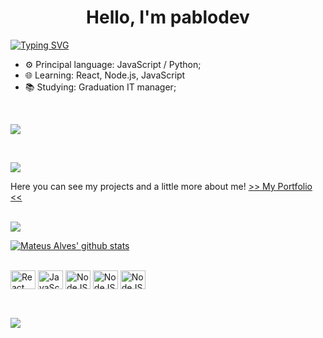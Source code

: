 <h1 align="center">Hello, I'm pablodev</a>  <!-- <img src="https://user-images.githubusercontent.com/64318469/176737130-33ef105d-385a-43e4-a68e-33ac3f19ab12.gif" height="32" /> --></h1>

[![Typing SVG](https://readme-typing-svg.demolab.com?font=JetBrains+Mono&pause=1000&color=44C9FF&random=false&width=435&lines=Fullstack+Developer)](https://git.io/typing-svg)

- ⚙️ Principal language: JavaScript / Python;
- 🌐 Learning: React, Node.js, JavaScript
- 📚 Studying: Graduation IT manager;

</br>
<div> 

  <a href="https://www.linkedin.com/in/pabloteixeiraimproving/" target="_blank"><img src="https://img.shields.io/badge/-LinkedIn-%230077B5?style=for-the-badge&logo=linkedin&logoColor=white" target="_blank"></a>
  
<br/>

![](https://komarev.com/ghpvc/?username=Pabloodev&color=blue)

Here you can see my projects and a little more about me!
[ >> My Portfolio <<](https://pabloteixeira.vercel.app/) <br><br>

  <a href="https://github.com/matealves/github-readme-stats"><img align="center" src="https://github-readme-stats.vercel.app/api/top-langs/?username=Pabloodev&layout=compact&theme=dracula&hide_border=true&langs_count=8" /></a>
  
   <a href="https://github.com/matealves/github-readme-stats"><img align="center" src="https://github-readme-stats.vercel.app/api?username=Pabloodev&show_icons=true&include_all_commits=true&theme=dracula&hide_border=true" title="Mateus Alves' github stats" /></a> 
  
  <div style="display: inline_block"><br>
  <img align="center" title="React" height="30" width="40" src="https://cdn.jsdelivr.net/gh/devicons/devicon@latest/icons/python/python-original.svg">
  <img align="center" title="JavaScript" height="30" width="40" src="https://cdn.jsdelivr.net/gh/devicons/devicon/icons/javascript/javascript-original.svg">
  <img align="center" title="NodeJS" height="30" width="40" src="https://cdn.jsdelivr.net/gh/devicons/devicon/icons/nodejs/nodejs-original.svg">
  <img align="center" title="NodeJS" height="30" width="40" src="https://cdn.jsdelivr.net/gh/devicons/devicon@latest/icons/css3/css3-original.svg">
  <img align="center" title="NodeJS" height="30" width="40" src="https://cdn.jsdelivr.net/gh/devicons/devicon@latest/icons/html5/html5-original.svg">

</div>
  
  ##
 

 
</div>
<br>
  <a href="https://github-readme-streak-stats.herokuapp.com/?user=matealves&%22%20title=%22matealves%22"><img align="center" src="https://github-readme-streak-stats.herokuapp.com/?user=Pabloodev&%22%20title=%22matealves%22&theme=dracula"/></a>
